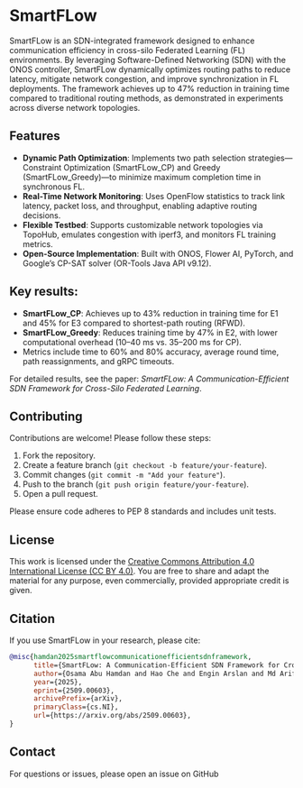 # SmartFLow

SmartFLow is an SDN-integrated framework designed to enhance communication efficiency in cross-silo Federated Learning (FL) environments. By leveraging Software-Defined Networking (SDN) with the ONOS controller, SmartFLow dynamically optimizes routing paths to reduce latency, mitigate network congestion, and improve synchronization in FL deployments. The framework achieves up to 47% reduction in training time compared to traditional routing methods, as demonstrated in experiments across diverse network topologies.

## Features
- **Dynamic Path Optimization**: Implements two path selection strategies—Constraint Optimization (SmartFLow_CP) and Greedy (SmartFLow_Greedy)—to minimize maximum completion time in synchronous FL.
- **Real-Time Network Monitoring**: Uses OpenFlow statistics to track link latency, packet loss, and throughput, enabling adaptive routing decisions.
- **Flexible Testbed**: Supports customizable network topologies via TopoHub, emulates congestion with iperf3, and monitors FL training metrics.
- **Open-Source Implementation**: Built with ONOS, Flower AI, PyTorch, and Google’s CP-SAT solver (OR-Tools Java API v9.12).

## Key results:
- **SmartFLow_CP**: Achieves up to 43% reduction in training time for E1 and 45% for E3 compared to shortest-path routing (RFWD).
- **SmartFLow_Greedy**: Reduces training time by 47% in E2, with lower computational overhead (10–40 ms vs. 35–200 ms for CP).
- Metrics include time to 60% and 80% accuracy, average round time, path reassignments, and gRPC timeouts.

For detailed results, see the paper: *SmartFLow: A Communication-Efficient SDN Framework for Cross-Silo Federated Learning*.

## Contributing
Contributions are welcome! Please follow these steps:
1. Fork the repository.
2. Create a feature branch (`git checkout -b feature/your-feature`).
3. Commit changes (`git commit -m "Add your feature"`).
4. Push to the branch (`git push origin feature/your-feature`).
5. Open a pull request.

Please ensure code adheres to PEP 8 standards and includes unit tests.

## License
This work is licensed under the [Creative Commons Attribution 4.0 International License (CC BY 4.0)](https://creativecommons.org/licenses/by/4.0/).
You are free to share and adapt the material for any purpose, even commercially, provided appropriate credit is given.
## Citation
If you use SmartFLow in your research, please cite:
```bibtex
@misc{hamdan2025smartflowcommunicationefficientsdnframework,
      title={SmartFLow: A Communication-Efficient SDN Framework for Cross-Silo Federated Learning}, 
      author={Osama Abu Hamdan and Hao Che and Engin Arslan and Md Arifuzzaman},
      year={2025},
      eprint={2509.00603},
      archivePrefix={arXiv},
      primaryClass={cs.NI},
      url={https://arxiv.org/abs/2509.00603}, 
}
```

## Contact
For questions or issues, please open an issue on GitHub
